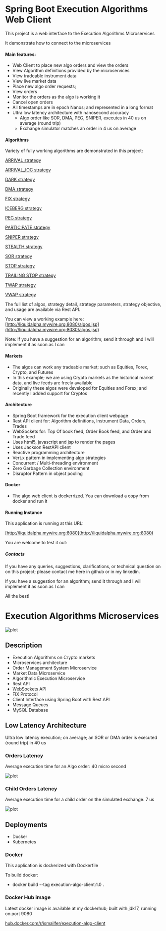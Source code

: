 # Spring Boot Execution Algorithms Web Client

This project is a web interface to the Execution Algorithms Microservices

It demonstrate how to connect to the microservices


#### Main features:
- Web Client to place new algo orders and view the orders
- View Algorithm definitions provided by the microservices
- View tradeable instrument data
- View live market data
- Place new algo order requests;
- View orders
- Monitor the orders as the algo is working it
- Cancel open orders
- All timestamps are in epoch Nanos; and represented in a long format
- Ultra low latency architecture with nanosecond accuracy
  - Algo order like SOR, DMA, PEG, SNIPER, executes in 40 us on average (round trip)
  - Exchange simulator matches an order in 4 us on average


#### Algorithms
Variety of fully working algorithms are demonstrated in this project:

[ARRIVAL strategy](docs/ARRIVAL-strategy.md)

[ARRIVAL_IOC strategy](docs/ARRIVAL_IOC-strategy.md)

[DARK strategy](docs/DARK-strategy.md)

[DMA strategy](docs/DMA-strategy.md)

[FIX strategy](docs/FIX-strategy.md)

[ICEBERG strategy](docs/ICEBERG-strategy.md)

[PEG strategy](docs/PEG-strategy.md)

[PARTICIPATE strategy](docs/PARTICIPATE-strategy.md)

[SNIPER strategy](docs/SNIPER-strategy.md)

[STEALTH strategy](docs/STEALTH-strategy.md)

[SOR strategy](docs/SOR-strategy.md)

[STOP strategy](docs/STOP-strategy.md)

[TRAILING STOP strategy](docs/TRAILING_STOP-strategy.md)

[TWAP strategy](docs/TWAP-strategy.md) 

[VWAP strategy](docs/VWAP-strategy.md)



The full list of algos, strategy detail, strategy parameters, strategy objective, and usage
are available via Rest API.

You can view a working example here:
[http://liquidalpha.mywire.org:8080/algos.jsp](http://liquidalpha.mywire.org:8080/algos.jsp)

Note: If you have a suggestion for an algorithm; send it through and I will implement it as soon as I can

#### Markets
- The algos can work any tradeable market; such as Equities, Forex, Crypto, and Futures
- In this example; we are using Crypto markets as the historical market data, and live feeds are freely available
- Originally these algos were developed for Equities and Forex; and recently I added support for Cryptos

#### Architecture
- Spring Boot framework for the execution client webpage
- Rest API client for: Algorithm definitions, Instrument Data, Orders, Trades
- WebSockets for: Top Of book feed, Order Book feed, and Order and Trade feed
- Uses html5, javascript and jsp to render the pages
- Uses Jackson RestAPI client
- Reactive programming architecture
- Vert.x pattern in implementing algo strategies
- Concurrent / Multi-threading environment
- Zero Garbage Collection environment
- Disruptor Pattern in object pooling


#### Docker
- The algo web client is dockerrized. You can download a copy from docker and run it

#### Running Instance
This application is running at this URL:

[http://liquidalpha.mywire.org:8080](http://liquidalpha.mywire.org:8080)

You are welcome to test it out:


##### Contacts
If you have any queries, suggestions, clarifications, or technical question on on this project;
please contact me here in github or in my linkedin.

If you have a suggestion for an algorithm; send it through and I will implement it as soon as I can

All the best!




# Execution Algorithms Microservices

![plot](./docs/images/algo-architecture.png)



## Description
- Execution Algorithms on Crypto markets
- Microservices architecture
- Order Management System Microservice
- Market Data Microservice
- Algorithmic Execution Microservice
- Rest API
- WebSockets API
- FIX Protocol 
- Client Interface using Spring Boot with Rest API
- Message Queues
- MySQL Database

## Low Latency Architecture
Ultra low latency execution; on average; an SOR or DMA order is executed (round trip) in 40 us

### Orders Latency

Average execution time for an Algo order: 40 micro second

![plot](./docs/images/orders-latency.jpg)

### Child Orders Latency

Average execution time for a child order on the simulated exchange: 7 us

![plot](./docs/images/child-orders-grid.png)



## Deployments
- Docker
- Kubernetes

### Docker
This application is dockerized with Dockerfile

To build docker:

- docker build --tag execution-algo-client:1.0 .

### Docker Hub image

Latest docker image is available at my dockerhub; built with jdk17, running on port 9080

[hub.docker.com/r/ismailfer/execution-algo-client](https://hub.docker.com/r/ismailfer/execution-algo-client)







